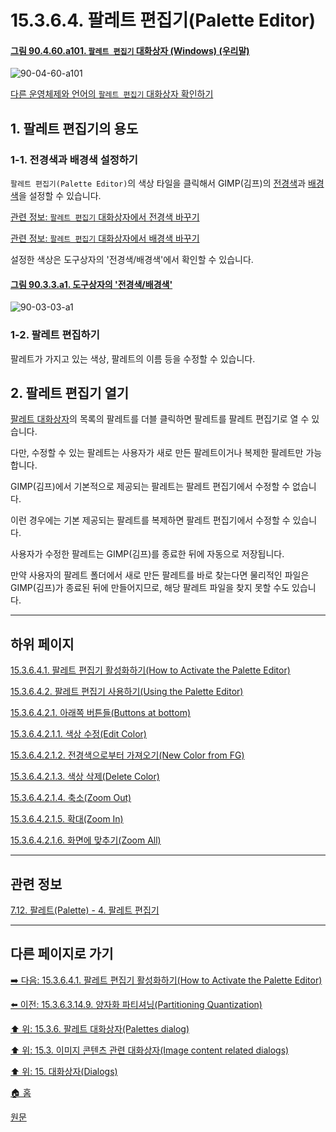 # 15.3.6.4. 팔레트 편집기(Palette Editor)

<a id="90-04-60-a101"></a>

#### [그림 90.4.60.a101. `팔레트 편집기` 대화상자 (Windows) (우리말)](./90-04-0060-palette_editor.md#90-04-60-a101)
![90-04-60-a101](https://github.com/wonder13662/gimp/assets/15767104/f294ef6c-443d-4e55-8a64-de2283ca5ba5)

[다른 운영체제와 언어의 `팔레트 편집기` 대화상자 확인하기](./90-04-0060-palette_editor.md#90-04-60-a102)

<a id="15-03-06-04-s1"></a>

## 1. 팔레트 편집기의 용도

<a id="15-03-06-04-s1-01"></a>

### 1-1. 전경색과 배경색 설정하기
`팔레트 편집기(Palette Editor)`의 색상 타일을 클릭해서 GIMP(김프)의 [전경색](./19-glossaryx-foreground_color.md)과 [배경색](./19-glossaryx-background_color.md)을 설정할 수 있습니다.

[관련 정보: `팔레트 편집기` 대화상자에서 전경색 바꾸기](./15-03-06-02-00-using_the_palettes_dialog.md#15-03-06-02-s2)

[관련 정보: `팔레트 편집기` 대화상자에서 배경색 바꾸기](./15-03-06-02-00-using_the_palettes_dialog.md#15-03-06-02-s3)

설정한 색상은 도구상자의 '전경색/배경색'에서 확인할 수 있습니다.

<a id="90-03-03-a1"></a>

#### [그림 90.3.3.a1. 도구상자의 '전경색/배경색'](./90-03-03-foreground_color_n_background_color.md#90-03-03-a1)
![90-03-03-a1](https://github.com/wonder13662/gimp/assets/15767104/5c0772d5-07d5-404f-bb30-836be3943703)

<a id="15-03-06-04-s1-02"></a>

### 1-2. 팔레트 편집하기
팔레트가 가지고 있는 색상, 팔레트의 이름 등을 수정할 수 있습니다.

<a id="15-03-06-04-s2"></a>

## 2. 팔레트 편집기 열기
[팔레트 대화상자](./15-03-06-00-palettes-dialog.md)의 목록의 팔레트를 더블 클릭하면 팔레트를 팔레트 편집기로 열 수 있습니다.

다만, 수정할 수 있는 팔레트는 사용자가 새로 만든 팔레트이거나 복제한 팔레트만 가능합니다.

GIMP(김프)에서 기본적으로 제공되는 팔레트는 팔레트 편집기에서 수정할 수 없습니다.

이런 경우에는 기본 제공되는 팔레트를 복제하면 팔레트 편집기에서 수정할 수 있습니다.

사용자가 수정한 팔레트는 GIMP(김프)를 종료한 뒤에 자동으로 저장됩니다.

만약 사용자의 팔레트 폴더에서 새로 만든 팔레트를 바로 찾는다면 물리적인 파일은 GIMP(김프)가 종료된 뒤에 만들어지므로, 해당 팔레트 파일을 찾지 못할 수도 있습니다.

***

## 하위 페이지

[15.3.6.4.1. 팔레트 편집기 활성화하기(How to Activate the Palette Editor)](./15-03-06-04-01-how_to_activate_the_palette_editor.md)

[15.3.6.4.2. 팔레트 편집기 사용하기(Using the Palette Editor)](./15-03-06-04-02-00-using_the_palette_editor.md)

[15.3.6.4.2.1. 아래쪽 버튼들(Buttons at bottom)](./15-03-06-04-02-01-00-buttons_at_bottom.md)

[15.3.6.4.2.1.1. 색상 수정(Edit Color)](./15-03-06-04-02-01-01-edit_color.md)

[15.3.6.4.2.1.2. 전경색으로부터 가져오기(New Color from FG)](./15-03-06-04-02-01-02-new_color_from_fg.md)

[15.3.6.4.2.1.3. 색상 삭제(Delete Color)](./15-03-06-04-02-01-03-delete_color.md)

[15.3.6.4.2.1.4. 축소(Zoom Out)](./15-03-06-04-02-01-04-zoom_out.md)

[15.3.6.4.2.1.5. 확대(Zoom In)](./15-03-06-04-02-01-05-zoom_in.md)

[15.3.6.4.2.1.6. 화면에 맞추기(Zoom All)](./15-03-06-04-02-01-06-zoom_all.md)

***

## 관련 정보

[7.12. 팔레트(Palette) - 4. 팔레트 편집기](./07-12-00-palettes.md#07-12-s4)

***

## 다른 페이지로 가기

[➡️ 다음: 15.3.6.4.1. 팔레트 편집기 활성화하기(How to Activate the Palette Editor)](./15-03-06-04-01-how_to_activate_the_palette_editor.md)

[⬅️ 이전: 15.3.6.3.14.9. 양자화 파티셔닝(Partitioning Quantization)](./15-03-06-03-14-09-partitioning_quantization.md)

[⬆️ 위: 15.3.6. 팔레트 대화상자(Palettes dialog)](./15-03-06-00-palettes-dialog.md)

[⬆️ 위: 15.3. 이미지 콘텐츠 관련 대화상자(Image content related dialogs)](./15-03-00-image-content-related-dialogs.md)

[⬆️ 위: 15. 대화상자(Dialogs)](./15-00-dialogs.md)

[🏠 홈](./00-home.md)

[원문](https://docs.gimp.org/2.10/ko/gimp-palette-dialog.html#gimp-palette-editor-dialog)